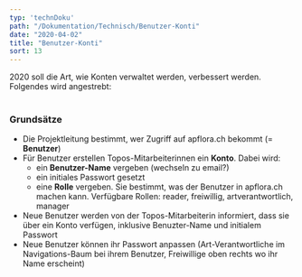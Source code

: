 ```yaml
---
typ: 'technDoku'
path: "/Dokumentation/Technisch/Benutzer-Konti"
date: "2020-04-02"
title: "Benutzer-Konti"
sort: 13
---
```


2020 soll die Art, wie Konten verwaltet werden, verbessert werden. Folgendes wird angestrebt:<br/><br/>

### Grundsätze
- Die Projektleitung bestimmt, wer Zugriff auf apflora.ch bekommt (= **Benutzer**)
- Für Benutzer erstellen Topos-Mitarbeiterinnen ein **Konto**. Dabei wird:
  - ein **Benutzer-Name** vergeben (wechseln zu email?)
  - ein initiales Passwort gesetzt
  - eine **Rolle** vergeben. Sie bestimmt, was der Benutzer in apflora.ch machen kann. Verfügbare Rollen: reader, freiwillig, artverantwortlich, manager
- Neue Benutzer werden von der Topos-Mitarbeiterin informiert, dass sie über ein Konto verfügen, inklusive Benuzter-Name und initialem Passwort
- Neue Benutzer können ihr Passwort anpassen (Art-Verantwortliche im Navigations-Baum bei ihrem Benutzer, Freiwillige oben rechts wo ihr Name erscheint)

